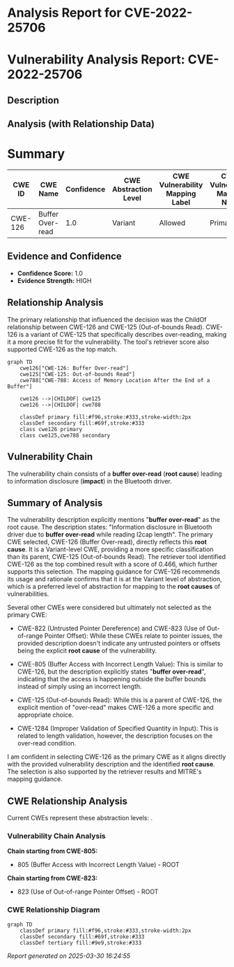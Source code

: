# Analysis Report for CVE-2022-25706

# Vulnerability Analysis Report: CVE-2022-25706

## Description



## Analysis (with Relationship Data)

# Summary
| CWE ID | CWE Name | Confidence | CWE Abstraction Level | CWE Vulnerability Mapping Label | CWE-Vulnerability Mapping Notes |
|---|---|---|---|---|---|
| CWE-126 | Buffer Over-read | 1.0 | Variant | Allowed | Primary CWE |

## Evidence and Confidence

*   **Confidence Score:** 1.0
*   **Evidence Strength:** HIGH

## Relationship Analysis
The primary relationship that influenced the decision was the ChildOf relationship between CWE-126 and CWE-125 (Out-of-bounds Read). CWE-126 is a variant of CWE-125 that specifically describes over-reading, making it a more precise fit for the vulnerability. The tool's retriever score also supported CWE-126 as the top match.

```mermaid
graph TD
    cwe126["CWE-126: Buffer Over-read"]
    cwe125["CWE-125: Out-of-bounds Read"]
    cwe788["CWE-788: Access of Memory Location After the End of a Buffer"]
    
    cwe126 -->|CHILDOF| cwe125
    cwe126 -->|CHILDOF| cwe788
    
    classDef primary fill:#f96,stroke:#333,stroke-width:2px
    classDef secondary fill:#69f,stroke:#333
    class cwe126 primary
    class cwe125,cwe788 secondary
```

## Vulnerability Chain
The vulnerability chain consists of a **buffer over-read** (**root cause**) leading to information disclosure (**impact**) in the Bluetooth driver.

## Summary of Analysis
The vulnerability description explicitly mentions "**buffer over-read**" as the root cause. The description states: "Information disclosure in Bluetooth driver due to **buffer over-read** while reading l2cap length".
The primary CWE selected, CWE-126 (Buffer Over-read), directly reflects this **root cause**. It is a Variant-level CWE, providing a more specific classification than its parent, CWE-125 (Out-of-bounds Read). The retriever tool identified CWE-126 as the top combined result with a score of 0.466, which further supports this selection. The mapping guidance for CWE-126 recommends its usage and rationale confirms that it is at the Variant level of abstraction, which is a preferred level of abstraction for mapping to the **root causes** of vulnerabilities.

Several other CWEs were considered but ultimately not selected as the primary CWE:

*   CWE-822 (Untrusted Pointer Dereference) and CWE-823 (Use of Out-of-range Pointer Offset): While these CWEs relate to pointer issues, the provided description doesn't indicate any untrusted pointers or offsets being the explicit **root cause** of the vulnerability.

*   CWE-805 (Buffer Access with Incorrect Length Value): This is similar to CWE-126, but the description explicitly states "**buffer over-read**", indicating that the access is happening outside the buffer bounds instead of simply using an incorrect length.

*   CWE-125 (Out-of-bounds Read): While this is a parent of CWE-126, the explicit mention of "over-read" makes CWE-126 a more specific and appropriate choice.
*   CWE-1284 (Improper Validation of Specified Quantity in Input): This is related to length validation, however, the description focuses on the over-read condition.

I am confident in selecting CWE-126 as the primary CWE as it aligns directly with the provided vulnerability description and the identified **root cause**. The selection is also supported by the retriever results and MITRE's mapping guidance.


## CWE Relationship Analysis

Current CWEs represent these abstraction levels: .


### Vulnerability Chain Analysis

**Chain starting from CWE-805:**
- 805 (Buffer Access with Incorrect Length Value) - ROOT


**Chain starting from CWE-823:**
- 823 (Use of Out-of-range Pointer Offset) - ROOT



### CWE Relationship Diagram

```mermaid
graph TD
    classDef primary fill:#f96,stroke:#333,stroke-width:2px
    classDef secondary fill:#69f,stroke:#333
    classDef tertiary fill:#9e9,stroke:#333
```



*Report generated on 2025-03-30 16:24:55*
